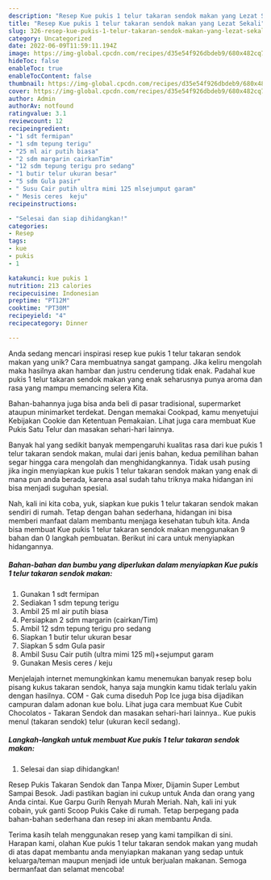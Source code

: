 ```yaml
---
description: "Resep Kue pukis 1 telur takaran sendok makan yang Lezat Sekali"
title: "Resep Kue pukis 1 telur takaran sendok makan yang Lezat Sekali"
slug: 326-resep-kue-pukis-1-telur-takaran-sendok-makan-yang-lezat-sekali
category: Uncategorized
date: 2022-06-09T11:59:11.194Z
image: https://img-global.cpcdn.com/recipes/d35e54f926dbdeb9/680x482cq70/kue-pukis-1-telur-takaran-sendok-makan-foto-resep-utama.jpg
hideToc: false
enableToc: true
enableTocContent: false
thumbnail: https://img-global.cpcdn.com/recipes/d35e54f926dbdeb9/680x482cq70/kue-pukis-1-telur-takaran-sendok-makan-foto-resep-utama.jpg
cover: https://img-global.cpcdn.com/recipes/d35e54f926dbdeb9/680x482cq70/kue-pukis-1-telur-takaran-sendok-makan-foto-resep-utama.jpg
author: Admin
authorAv: notfound
ratingvalue: 3.1
reviewcount: 12
recipeingredient:
- "1 sdt fermipan"
- "1 sdm tepung terigu"
- "25 ml air putih biasa"
- "2 sdm margarin cairkanTim"
- "12 sdm tepung terigu pro sedang"
- "1 butir telur ukuran besar"
- "5 sdm Gula pasir"
- " Susu Cair putih ultra mimi 125 mlsejumput garam"
- " Mesis ceres  keju"
recipeinstructions:

- "Selesai dan siap dihidangkan!"
categories:
- Resep
tags:
- kue
- pukis
- 1

katakunci: kue pukis 1 
nutrition: 213 calories
recipecuisine: Indonesian
preptime: "PT12M"
cooktime: "PT30M"
recipeyield: "4"
recipecategory: Dinner

---
```





Anda sedang mencari inspirasi resep kue pukis 1 telur takaran sendok makan yang unik? Cara membuatnya sangat gampang. Jika keliru mengolah maka hasilnya akan hambar dan justru cenderung tidak enak. Padahal kue pukis 1 telur takaran sendok makan yang enak seharusnya punya aroma dan rasa yang mampu memancing selera Kita.





Bahan-bahannya juga bisa anda beli di pasar tradisional, supermarket ataupun minimarket terdekat. Dengan memakai Cookpad, kamu menyetujui Kebijakan Cookie dan Ketentuan Pemakaian. Lihat juga cara membuat Kue Pukis Satu Telur dan masakan sehari-hari lainnya.

Banyak hal yang sedikit banyak mempengaruhi kualitas rasa dari kue pukis 1 telur takaran sendok makan, mulai dari jenis bahan, kedua pemilihan bahan segar hingga cara mengolah dan menghidangkannya. Tidak usah pusing jika ingin menyiapkan kue pukis 1 telur takaran sendok makan yang enak di mana pun anda berada, karena asal sudah tahu triknya maka hidangan ini bisa menjadi suguhan spesial.






Nah, kali ini kita coba, yuk, siapkan kue pukis 1 telur takaran sendok makan sendiri di rumah. Tetap dengan bahan sederhana, hidangan ini bisa memberi manfaat dalam membantu menjaga kesehatan tubuh kita. Anda bisa membuat Kue pukis 1 telur takaran sendok makan menggunakan 9 bahan dan 0 langkah pembuatan. Berikut ini cara untuk menyiapkan hidangannya.

<!--inarticleads1-->

##### Bahan-bahan dan bumbu yang diperlukan dalam menyiapkan Kue pukis 1 telur takaran sendok makan:

1. Gunakan 1 sdt fermipan
1. Sediakan 1 sdm tepung terigu
1. Ambil 25 ml air putih biasa
1. Persiapkan 2 sdm margarin (cairkan/Tim)
1. Ambil 12 sdm tepung terigu pro sedang
1. Siapkan 1 butir telur ukuran besar
1. Siapkan 5 sdm Gula pasir
1. Ambil  Susu Cair putih (ultra mimi 125 ml)+sejumput garam
1. Gunakan  Mesis ceres / keju


Menjelajah internet memungkinkan kamu menemukan banyak resep bolu pisang kukus takaran sendok, hanya saja mungkin kamu tidak terlalu yakin dengan hasilnya. COM - Gak cuma diseduh Pop Ice juga bisa dijadikan campuran dalam adonan kue bolu. Lihat juga cara membuat Kue Cubit Chocolatos - Takaran Sendok dan masakan sehari-hari lainnya.. Kue pukis menul (takaran sendok) telur (ukuran kecil sedang). 

<!--inarticleads2-->

##### Langkah-langkah untuk membuat Kue pukis 1 telur takaran sendok makan:


1. Selesai dan siap dihidangkan!

Resep Pukis Takaran Sendok dan Tanpa Mixer, Dijamin Super Lembut Sampai Besok. Jadi pastikan bagian ini cukup untuk Anda dan orang yang Anda cintai. Kue Garpu Gurih Renyah Murah Meriah. Nah, kali ini yuk cobain, yuk ganti Scoop Pukis Cake di rumah. Tetap berpegang pada bahan-bahan sederhana dan resep ini akan membantu Anda. 

Terima kasih telah menggunakan resep yang kami tampilkan di sini. Harapan kami, olahan Kue pukis 1 telur takaran sendok makan yang mudah di atas dapat membantu anda menyiapkan makanan yang sedap untuk keluarga/teman maupun menjadi ide untuk berjualan makanan. Semoga bermanfaat dan selamat mencoba!
